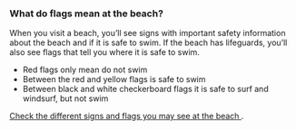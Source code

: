 ###  **What do flags mean at the beach?**

When you visit a beach, you’ll see signs with important safety information
about the beach and if it is safe to swim. If the beach has lifeguards, you’ll
also see flags that tell you where it is safe to swim.

  * Red flags only mean do not swim 
  * Between the red and yellow flags is safe to swim 
  * Between black and white checkerboard flags it is safe to surf and windsurf, but not swim 

[ Check the different signs and flags you may see at the beach
](https://rnli.org/safety/beach-safety/flags-and-signs) .
